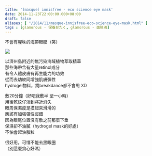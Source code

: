 ```yaml
---
title: '[masque] innisfree - eco science eye mask'
date: 2014-11-23T22:00:00.000+08:00
draft: false
aliases: [ "/2014/11/masque-innisfree-eco-science-eye-mask.html" ]
tags : [glamorous - 保養おたく, glamorous - 面膜魂]
---
```


不會有腥味的海帶眼膜（笑）  

![](/images/innisfreescience.jpg)

以濟州島附近的無污染海域植物萃取精華  
那些海帶含有大量retinol成分  
有令人體皮膚有再生能力的功效  
從而去幼紋同增強肌膚彈性  
hydrogel物料，跳breakdance都不會甩 XD  
  
敷20分鐘（好吧我敷半 至一小時）  
用後乾紋仔淡到將近消失  
眼周保濕度足摸起來滑滑的  
應該有加強彈性沒錯  
因為眼尾位置沒有敷之前那麼下垂  
保濕卻不油膩（hydrogel mask的好處）  
不怕會起油脂粒  
  
很好用，可惜不能去黑眼圈  
（別這麼貪心好嗎）
